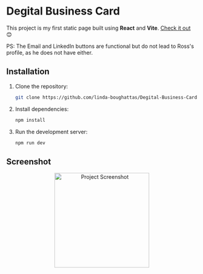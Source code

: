 # Degital Business Card

This project is my first static page built using **React** and **Vite**.
[Check it out](https://degitbuscard.netlify.app/) 😊

PS: The Email and LinkedIn buttons are functional but do not lead to Ross's profile, as he does not have either.

## Installation

1. Clone the repository:

   ```bash
   git clone https://github.com/linda-boughattas/Degital-Business-Card.git
   ```
2. Install dependencies:

   ```bash
   npm install
   ```
3. Run the development server:

   ```bash
   npm run dev
   ```

## Screenshot
<p align="center">
  <img src="https://github.com/user-attachments/assets/ba38367f-b22d-4f43-89bb-51fd5dd28b49" alt="Project Screenshot" width="250">
</p>
